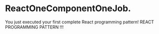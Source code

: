 # ReactOneComponentOneJob.
You just executed your first complete React programming pattern!
REACT PROGRAMMING PATTERN !!!
